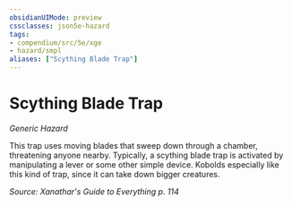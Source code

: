 ```yaml
---
obsidianUIMode: preview
cssclasses: json5e-hazard
tags:
- compendium/src/5e/xge
- hazard/smpl
aliases: ["Scything Blade Trap"]
---
```

# Scything Blade Trap
*Generic Hazard*  

This trap uses moving blades that sweep down through a chamber, threatening anyone nearby. Typically, a scything blade trap is activated by manipulating a lever or some other simple device. Kobolds especially like this kind of trap, since it can take down bigger creatures.

*Source: Xanathar's Guide to Everything p. 114*